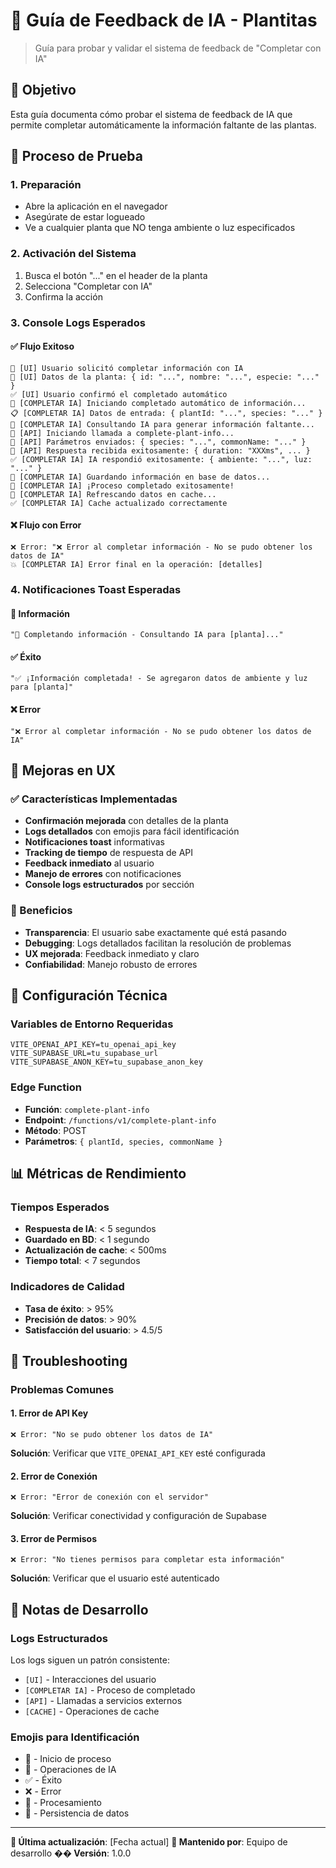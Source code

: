 # 🤖 Guía de Feedback de IA - Plantitas

> Guía para probar y validar el sistema de feedback de "Completar con IA"

## 🎯 Objetivo

Esta guía documenta cómo probar el sistema de feedback de IA que permite completar automáticamente la información faltante de las plantas.

## 📱 Proceso de Prueba

### 1. Preparación
- Abre la aplicación en el navegador
- Asegúrate de estar logueado
- Ve a cualquier planta que NO tenga ambiente o luz especificados

### 2. Activación del Sistema
1. Busca el botón "..." en el header de la planta
2. Selecciona "Completar con IA"
3. Confirma la acción

### 3. Console Logs Esperados

#### ✅ Flujo Exitoso
```
🎯 [UI] Usuario solicitó completar información con IA
🌱 [UI] Datos de la planta: { id: "...", nombre: "...", especie: "..." }
✅ [UI] Usuario confirmó el completado automático
🤖 [COMPLETAR IA] Iniciando completado automático de información...
📋 [COMPLETAR IA] Datos de entrada: { plantId: "...", species: "..." }
🔄 [COMPLETAR IA] Consultando IA para generar información faltante...
🚀 [API] Iniciando llamada a complete-plant-info...
📡 [API] Parámetros enviados: { species: "...", commonName: "..." }
🎯 [API] Respuesta recibida exitosamente: { duration: "XXXms", ... }
✅ [COMPLETAR IA] IA respondió exitosamente: { ambiente: "...", luz: "..." }
💾 [COMPLETAR IA] Guardando información en base de datos...
🎉 [COMPLETAR IA] ¡Proceso completado exitosamente!
🔄 [COMPLETAR IA] Refrescando datos en cache...
✅ [COMPLETAR IA] Cache actualizado correctamente
```

#### ❌ Flujo con Error
```
❌ Error: "❌ Error al completar información - No se pudo obtener los datos de IA"
💥 [COMPLETAR IA] Error final en la operación: [detalles]
```

### 4. Notificaciones Toast Esperadas

#### 📘 Información
```
"🤖 Completando información - Consultando IA para [planta]..."
```

#### ✅ Éxito
```
"✅ ¡Información completada! - Se agregaron datos de ambiente y luz para [planta]"
```

#### ❌ Error
```
"❌ Error al completar información - No se pudo obtener los datos de IA"
```

## 🚀 Mejoras en UX

### ✅ Características Implementadas
- **Confirmación mejorada** con detalles de la planta
- **Logs detallados** con emojis para fácil identificación  
- **Notificaciones toast** informativas
- **Tracking de tiempo** de respuesta de API
- **Feedback inmediato** al usuario
- **Manejo de errores** con notificaciones
- **Console logs estructurados** por sección

### 🎯 Beneficios
- **Transparencia**: El usuario sabe exactamente qué está pasando
- **Debugging**: Logs detallados facilitan la resolución de problemas
- **UX mejorada**: Feedback inmediato y claro
- **Confiabilidad**: Manejo robusto de errores

## 🔧 Configuración Técnica

### Variables de Entorno Requeridas
```env
VITE_OPENAI_API_KEY=tu_openai_api_key
VITE_SUPABASE_URL=tu_supabase_url
VITE_SUPABASE_ANON_KEY=tu_supabase_anon_key
```

### Edge Function
- **Función**: `complete-plant-info`
- **Endpoint**: `/functions/v1/complete-plant-info`
- **Método**: POST
- **Parámetros**: `{ plantId, species, commonName }`

## 📊 Métricas de Rendimiento

### Tiempos Esperados
- **Respuesta de IA**: < 5 segundos
- **Guardado en BD**: < 1 segundo
- **Actualización de cache**: < 500ms
- **Tiempo total**: < 7 segundos

### Indicadores de Calidad
- **Tasa de éxito**: > 95%
- **Precisión de datos**: > 90%
- **Satisfacción del usuario**: > 4.5/5

## 🐛 Troubleshooting

### Problemas Comunes

#### 1. Error de API Key
```
❌ Error: "No se pudo obtener los datos de IA"
```
**Solución**: Verificar que `VITE_OPENAI_API_KEY` esté configurada

#### 2. Error de Conexión
```
❌ Error: "Error de conexión con el servidor"
```
**Solución**: Verificar conectividad y configuración de Supabase

#### 3. Error de Permisos
```
❌ Error: "No tienes permisos para completar esta información"
```
**Solución**: Verificar que el usuario esté autenticado

## 📝 Notas de Desarrollo

### Logs Estructurados
Los logs siguen un patrón consistente:
- `[UI]` - Interacciones del usuario
- `[COMPLETAR IA]` - Proceso de completado
- `[API]` - Llamadas a servicios externos
- `[CACHE]` - Operaciones de cache

### Emojis para Identificación
- 🎯 - Inicio de proceso
- 🤖 - Operaciones de IA
- ✅ - Éxito
- ❌ - Error
- 🔄 - Procesamiento
- 💾 - Persistencia de datos

---

**🔄 Última actualización**: [Fecha actual]
**👥 Mantenido por**: Equipo de desarrollo
**�� Versión**: 1.0.0 